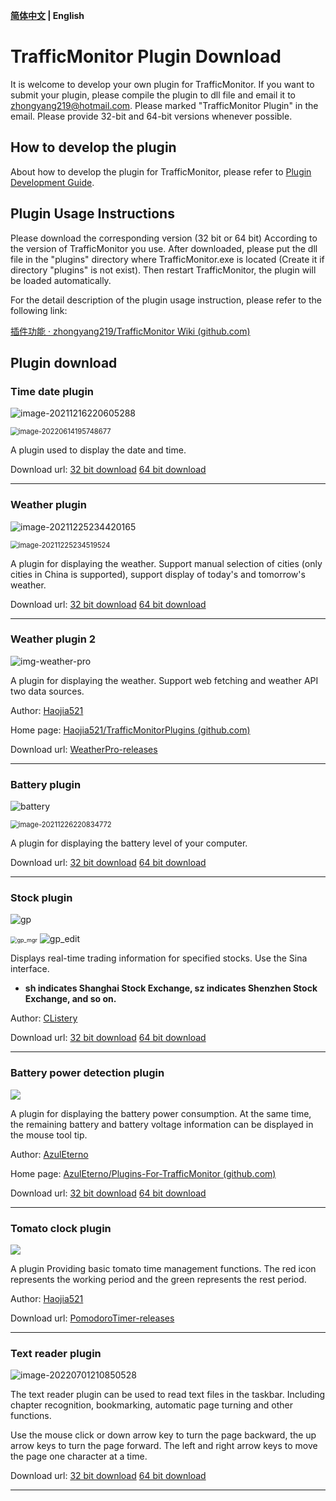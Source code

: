 **[简体中文](plugin_download.md) | English**

# TrafficMonitor Plugin Download

It is welcome to develop your own plugin for TrafficMonitor. If you want to submit your plugin, please compile the plugin to dll file and email it to zhongyang219@hotmail.com. Please marked "TrafficMonitor Plugin" in the email. Please provide 32-bit and 64-bit versions whenever possible.

## How to develop the plugin

About how to develop the plugin for TrafficMonitor, please refer to [Plugin Development Guide](https://github.com/zhongyang219/TrafficMonitor/wiki/Plugin-Development-Guide).

## Plugin Usage Instructions

Please download the corresponding version (32 bit or 64 bit)  According to the version of TrafficMonitor you use. After downloaded, please put the dll file in the "plugins" directory where TrafficMonitor.exe is located (Create it if directory "plugins" is not exist). Then restart TrafficMonitor, the plugin will be loaded automatically. 

For the detail description of the plugin usage instruction, please refer to the following link:

[插件功能 · zhongyang219/TrafficMonitor Wiki (github.com)](https://github.com/zhongyang219/TrafficMonitor/wiki/插件功能)

## Plugin download

### Time date plugin

![image-20211216220605288](images/image-20211216220605288.png)

<img src="images/image-20220614195748677.png" alt="image-20220614195748677" style="zoom:80%;" />

A plugin used to display the date and time.

Download url: [32 bit download](https://github.com/zhongyang219/TrafficMonitorPlugins/blob/main/download/DateTime/DateTime_V1.0_x86.zip?raw=true) [64 bit download](https://github.com/zhongyang219/TrafficMonitorPlugins/blob/main/download/DateTime/DateTime_V1.0_x64.zip?raw=true)

---

### Weather plugin

![image-20211225234420165](images/image-20211225234420165.png)

<img src="images/image-20211225234519524.png" alt="image-20211225234519524" style="zoom:80%;" />

A plugin for displaying the weather. Support manual selection of cities (only cities in China is supported), support display of today's and tomorrow's weather.

Download url: [32 bit download](https://github.com/zhongyang219/TrafficMonitorPlugins/blob/main/download/weather/Weather_V1.02_x86.zip?raw=true) [64 bit download](https://github.com/zhongyang219/TrafficMonitorPlugins/blob/main/download/weather/Weather_V1.02_x64.zip?raw=true)

---

### Weather plugin 2

![img-weather-pro](images/img-weather-pro.png)

A plugin for displaying the weather. Support web fetching and weather API two data sources.

Author: [Haojia521](https://github.com/Haojia521)

Home page: [Haojia521/TrafficMonitorPlugins (github.com)](https://github.com/Haojia521/TrafficMonitorPlugins)

Download url: [WeatherPro-releases](https://github.com/Haojia521/TrafficMonitorPlugins/releases)

---

### Battery plugin

![battery](images/battery.png)

<img src="images/image-20211226220834772.png" alt="image-20211226220834772" style="zoom:80%;" />

A plugin for displaying the battery level of your computer.

Download url: [32 bit download](https://github.com/zhongyang219/TrafficMonitorPlugins/blob/main/download/Battery/Battery_V1.02_x86.zip?raw=true) [64 bit download](https://github.com/zhongyang219/TrafficMonitorPlugins/blob/main/download/Battery/Battery_V1.02_x64.zip?raw=true)

---

### Stock plugin

![gp](images/gp_viewer_20220411100625.png)

<img src="images/gp_mgr_20220411100659.png" alt="gp_mgr" style="zoom:65%;" />

<img src="images/gp_edit_20220411100337.png" alt="gp_edit" style="zoom:100%;" />

Displays real-time trading information for specified stocks. Use the Sina interface.

- **sh indicates Shanghai Stock Exchange, sz indicates Shenzhen Stock Exchange, and so on.**

Author: [CListery](https://github.com/CListery)

Download url: [32 bit download](https://github.com/zhongyang219/TrafficMonitorPlugins/blob/main/download/GP/GP_V1.12_x86.zip?raw=true) [64 bit download](https://github.com/zhongyang219/TrafficMonitorPlugins/blob/main/download/GP/GP_V1.12_x64.zip?raw=true)

---

### Battery power detection plugin

![](images/155976271-b3e58b7a-d3ec-442d-8107-c0c69a2d7610.png)

A plugin for displaying the battery power consumption. At the same time, the remaining battery and battery voltage information can be displayed in the mouse tool tip.

Author: [AzulEterno](https://github.com/AzulEterno)

Home page: [AzulEterno/Plugins-For-TrafficMonitor (github.com)](https://github.com/AzulEterno/Plugins-For-TrafficMonitor)

Download url: [32 bit download](https://github.com/AzulEterno/Plugins-For-TrafficMonitor/raw/main/archs/x86/PowerMonPlugin.dll) [64 bit download](https://github.com/AzulEterno/Plugins-For-TrafficMonitor/raw/main/archs/x64/PowerMonPlugin.dll)

---

### Tomato clock plugin

![](images/img-pomodoro-timer.png)

A plugin Providing basic tomato time management functions. The red icon represents the working period and the green represents the rest period.

Author: [Haojia521](https://github.com/Haojia521)

Download url: [PomodoroTimer-releases](https://github.com/Haojia521/TrafficMonitorPlugins/releases)

---

### Text reader plugin

![image-20220701210850528](images/image-20220701210850528.png)

The text reader plugin can be used to read text files in the taskbar. Including chapter recognition, bookmarking, automatic page turning and other functions.

Use the mouse click or down arrow key to turn the page backward, the up arrow keys to turn the page forward. The left and right arrow keys to move the page one character at a time.

Download url: [32 bit download](https://github.com/zhongyang219/TrafficMonitorPlugins/blob/main/download/TextReader/TextReader_V1.01_x86.zip?raw=true) [64 bit download](https://github.com/zhongyang219/TrafficMonitorPlugins/blob/main/download/TextReader/TextReader_V1.01_x64.zip?raw=true)

---

